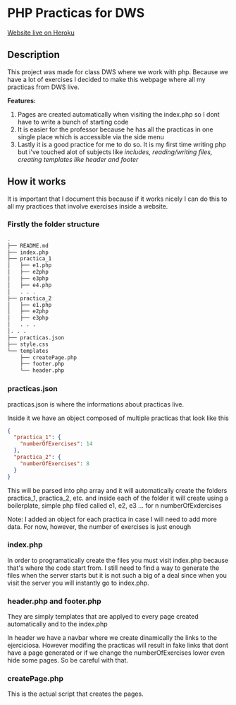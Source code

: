 # PHP Practicas for DWS

[Website live on Heroku](https://dws-practicas.herokuapp.com/)

## Description

This project was made for class DWS where we work with php. Because we have a lot of exercises I decided to make this webpage where all my practicas from DWS live.

**Features:**

1. Pages are created automatically when visiting the index.php so I dont have to write a bunch of starting code
2. It is easier for the professor because he has all the practicas in one single place which is accessible via the side menu
3. Lastly it is a good practice for me to do so. It is my first time writing php but i've touched alot of subjects like *includes, reading/writing files, creating templates like header and footer*

## How it works

It is important that I document this because if it works nicely I can do this to all my practices that involve exercises inside a website.

### Firstly the folder structure

```bash
.
├── README.md
├── index.php
├── practica_1
│   ├── e1.php
│   ├── e2php
│   ├── e3php
│   ├── e4.php
│   . . .
├── practica_2
│   ├── e1.php
│   ├── e2php
│   ├── e3php
│   . . .
│. . .
├── practicas.json
├── style.css
└── templates
    ├── createPage.php
    ├── footer.php
    └── header.php
```

### practicas.json

practicas.json is where the informations about practicas live.

Inside it we have an object composed of multiple practicas that look like this

```json
{
  "practica_1": {
    "numberOfExercises": 14
  },
  "practica_2": {
    "numberOfExercises": 8
  }
}
```

This will be parsed into php array and it will automatically create the folders practica_1, practica_2, etc. and inside each of the folder it will create using a boilerplate, simple php filed called e1, e2, e3 ... for n numberOfExdercises

Note: I added an object for each practica in case I will need to add more data. For now, however, the number of exercises is just enough

### index.php

In order to programatically create the files you must visit index.php because that's where the code start from. I still need to find a way to generate the files when the server starts but it is not such a big of a deal since when you visit the server you will instantly go to index.php. 

### header.php and footer.php

They are simply templates that are applyed to every page created automatically and to the index.php

In header we have a navbar where we create dinamically the links to the ejerciciosa. However modifing the practicas will result in fake links that dont have a page generated or if we change the numberOfExercises lower even hide some pages. So be careful with that.

### createPage.php

This is the actual script that creates the pages.
